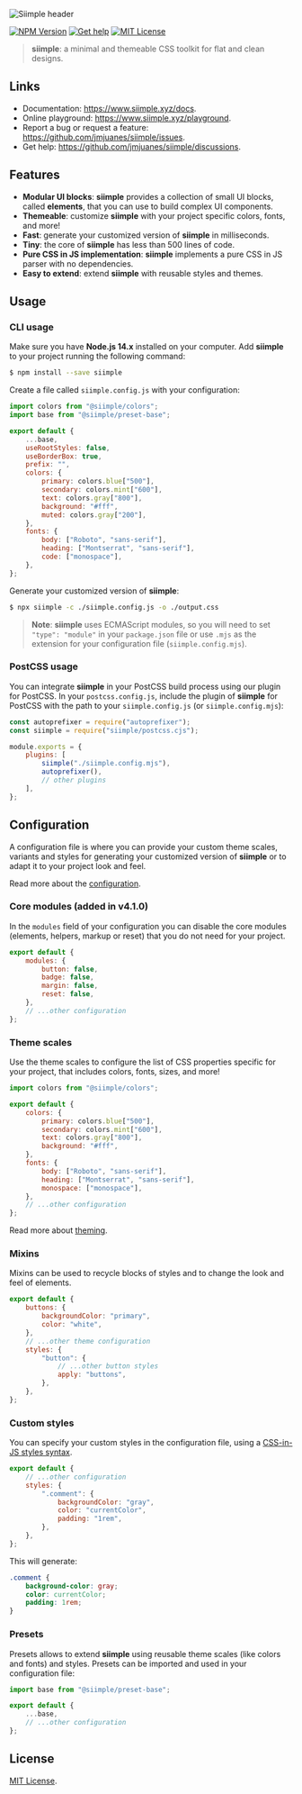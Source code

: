 ![Siimple header](https://github.com/jmjuanes/siimple/raw/main/header.svg)


[![NPM Version](https://badgen.net/npm/v/siimple)](https://npmjs.com/package/siimple)
[![Get help](https://badgen.net/badge/Discussions/Join%20us/cyan)](https://github.com/jmjuanes/siimple/discussions)
[![MIT License](https://badgen.net/github/license/jmjuanes/siimple)](https://github.com/jmjuanes/siimple)

> **siimple**: a minimal and themeable CSS toolkit for flat and clean designs.

## Links

- Documentation: https://www.siimple.xyz/docs.
- Online playground: https://www.siimple.xyz/playground.
- Report a bug or request a feature: https://github.com/jmjuanes/siimple/issues.
- Get help: https://github.com/jmjuanes/siimple/discussions.

## Features

- **Modular UI blocks**: **siimple** provides a collection of small UI blocks, called **elements**, that you can use to build complex UI components.
- **Themeable**: customize **siimple** with your project specific colors, fonts, and more!
- **Fast**: generate your customized version of **siimple** in milliseconds.
- **Tiny**: the core of **siimple** has less than 500 lines of code.
- **Pure CSS in JS implementation**: **siimple** implements a pure CSS in JS parser with no dependencies.
- **Easy to extend**: extend **siimple** with reusable styles and themes.

## Usage

### CLI usage

Make sure you have **Node.js 14.x** installed on your computer. Add **siimple** to your project running the following command:

```bash
$ npm install --save siimple
```

Create a file called `siimple.config.js` with your configuration:

```js
import colors from "@siimple/colors";
import base from "@siimple/preset-base";

export default {
    ...base,
    useRootStyles: false,
    useBorderBox: true,
    prefix: "",
    colors: {
        primary: colors.blue["500"],
        secondary: colors.mint["600"],
        text: colors.gray["800"],
        background: "#fff",
        muted: colors.gray["200"],
    },
    fonts: {
        body: ["Roboto", "sans-serif"],
        heading: ["Montserrat", "sans-serif"],
        code: ["monospace"],
    },
};
```

Generate your customized version of **siimple**:

```bash
$ npx siimple -c ./siimple.config.js -o ./output.css
```

> **Note**: **siimple** uses ECMAScript modules, so you will need to set `"type": "module"` in your `package.json` file or use `.mjs` as the extension for your configuration file (`siimple.config.mjs`).

### PostCSS usage

You can integrate **siimple** in your PostCSS build process using our plugin for PostCSS. In your `postcss.config.js`, include the plugin of **siimple** for PostCSS with the path to your `siimple.config.js` (or `siimple.config.mjs`):

```js
const autoprefixer = require("autoprefixer");
const siimple = require("siimple/postcss.cjs");

module.exports = {
    plugins: [
        siimple("./siimple.config.mjs"),
        autoprefixer(),
        // other plugins
    ],
};
```

## Configuration

A configuration file is where you can provide your custom theme scales, variants and styles for generating your customized version of **siimple** or to adapt it to your project look and feel.

Read more about the [configuration](https://www.siimple.xyz/docs/configuration/).

### Core modules (added in v4.1.0)

In the `modules` field of your configuration you can disable the core modules (elements, helpers, markup or reset) that you do not need for your project.

```js title=siimple.config.js
export default {
    modules: {
        button: false,
        badge: false,
        margin: false,
        reset: false,
    },
    // ...other configuration
};
```

### Theme scales

Use the theme scales to configure the list of CSS properties specific for your project, that includes colors, fonts, sizes, and more!

```js title=siimple.config.js
import colors from "@siimple/colors";

export default {
    colors: {
        primary: colors.blue["500"],
        secondary: colors.mint["600"],
        text: colors.gray["800"],
        background: "#fff",
    },
    fonts: {
        body: ["Roboto", "sans-serif"],
        heading: ["Montserrat", "sans-serif"],
        monospace: ["monospace"],
    },
    // ...other configuration
};
```

Read more about [theming](https://www.siimple.xyz/docs/theme).

### Mixins

Mixins can be used to recycle blocks of styles and to change the look and feel of elements. 

```js title=siimple.config.js
export default {
    buttons: {
        backgroundColor: "primary",
        color: "white",
    },
    // ...other theme configuration
    styles: {
        "button": {
            // ...other button styles
            apply: "buttons",
        },
    },
};
```

### Custom styles

You can specify your custom styles in the configuration file, using a [CSS-in-JS styles syntax](https://www.siimple.xyz/docs/guides/styles).

```js
export default {
    // ...other configuration
    styles: {
        ".comment": {
            backgroundColor: "gray",
            color: "currentColor",
            padding: "1rem",
        },
    },
};
```

This will generate:

```css
.comment {
    background-color: gray;
    color: currentColor;
    padding: 1rem;
}
```

### Presets

Presets allows to extend **siimple** using reusable theme scales (like colors and fonts) and styles. Presets can be imported and used in your configuration file:

```js
import base from "@siimple/preset-base";

export default {
    ...base,
    // ...other configuration
};
```

## License

[MIT License](https://github.com/jmjuanes/siimple/blob/main/LICENSE).
